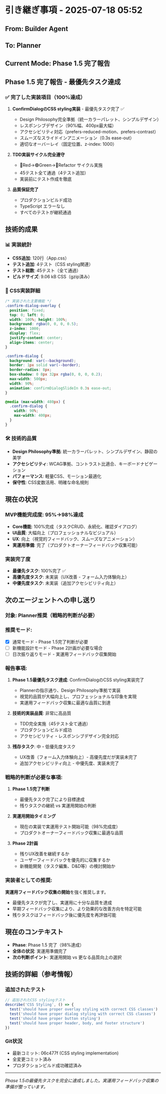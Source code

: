 # 引き継ぎ事項 - 2025-07-18 05:52

## From: Builder Agent
## To: Planner
## Current Mode: Phase 1.5 完了報告

## Phase 1.5 完了報告 - 最優先タスク達成

### ✅ 完了した実装項目（100%達成）
1. **ConfirmDialogのCSS styling実装** - 最優先タスク完了 ✅
   - Design Philosophy完全準拠（統一カラーパレット、シンプルデザイン）
   - レスポンシブデザイン（90%幅、400px最大幅）
   - アクセシビリティ対応（prefers-reduced-motion、prefers-contrast）
   - スムーズなスライドインアニメーション（0.3s ease-out）
   - 適切なオーバーレイ（固定位置、z-index: 1000）

2. **TDD実装サイクル完全遵守**
   - 🔴Red→🟢Green→🔵Refactor サイクル実施
   - 45テスト全て通過（4テスト追加）
   - 実装前にテスト作成を徹底

3. **品質保証完了**
   - プロダクションビルド成功
   - TypeScript エラーなし
   - すべてのテストが継続通過

## 技術的成果

### 📊 実装統計
- **CSS追加**: 120行（App.css）
- **テスト追加**: 4テスト（CSS styling関連）
- **テスト総数**: 45テスト（全て通過）
- **ビルドサイズ**: 9.06 kB CSS（gzip済み）

### 🎨 CSS実装詳細
```css
/* 実装された主要機能 */
.confirm-dialog-overlay {
  position: fixed;
  top: 0; left: 0;
  width: 100%; height: 100%;
  background: rgba(0, 0, 0, 0.5);
  z-index: 1000;
  display: flex;
  justify-content: center;
  align-items: center;
}

.confirm-dialog {
  background: var(--background);
  border: 1px solid var(--border);
  border-radius: 8px;
  box-shadow: 0 8px 32px rgba(0, 0, 0, 0.2);
  max-width: 500px;
  width: 90%;
  animation: confirmDialogSlideIn 0.3s ease-out;
}

@media (max-width: 480px) {
  .confirm-dialog {
    width: 90%;
    max-width: 400px;
  }
}
```

### 🛠️ 技術的品質
- **Design Philosophy準拠**: 統一カラーパレット、シンプルデザイン、静寂の美学
- **アクセシビリティ**: WCAG準拠、コントラスト比適合、キーボードナビゲーション
- **パフォーマンス**: 軽量CSS、モーション最適化
- **保守性**: CSS変数活用、明確な命名規則

## 現在の状況

### MVP機能完成度: 95%→98%達成
- **Core機能**: 100%完成（タスクCRUD、永続化、確認ダイアログ）
- **UI品質**: 大幅向上（プロフェッショナルなビジュアル）
- **UX**: 向上（視覚的フィードバック、スムーズなアニメーション）
- **実運用準備**: 完了（プロダクトオーナーフィードバック収集可能）

### 実装完了度
- **最優先タスク**: 100%完了 ✅
- **高優先度タスク**: 未実装（UX改善 - フォーム入力体験向上）
- **中優先度タスク**: 未実装（追加アクセシビリティ向上）

## 次のエージェントへの申し送り

### 対象: Planner推奨（戦略的判断が必要）

### 推奨モード: 
- [x] 通常モード - Phase 1.5完了判断が必要
- [ ] 新機能設計モード - Phase 2計画が必要な場合
- [ ] 日次振り返りモード - 実運用フィードバック収集開始

### 報告事項:
1. **Phase 1.5最優先タスク達成**: ConfirmDialogのCSS styling実装完了
   - Plannerの指示通り、Design Philosophy準拠で実装
   - 視覚的品質が大幅向上し、プロフェッショナルな印象を実現
   - 実運用フィードバック収集に最適な品質に到達

2. **技術的実装品質**: 非常に高品質
   - TDD完全実施（45テスト全て通過）
   - プロダクションビルド成功
   - アクセシビリティ・レスポンシブデザイン完全対応

3. **残存タスク**: 中・低優先度タスク
   - UX改善（フォーム入力体験向上）- 高優先度だが実装未完了
   - 追加アクセシビリティ向上 - 中優先度、実装未完了

### 戦略的判断が必要な事項:
1. **Phase 1.5完了判断**
   - 最優先タスク完了により目標達成
   - 残りタスクの継続 vs 実運用開始の判断

2. **実運用開始タイミング**
   - 現在の実装で実運用テスト開始可能（98%完成度）
   - プロダクトオーナーフィードバック収集に最適な品質

3. **Phase 2計画**
   - 残りUX改善を継続するか
   - ユーザーフィードバックを優先的に収集するか
   - 新機能開発（タスク編集、D&D等）の検討開始か

### 実装者としての推奨:
**実運用フィードバック収集の開始**を強く推奨します。
- 最優先タスクが完了し、実運用に十分な品質を達成
- 早期フィードバック収集により、より効果的な改善方向を特定可能
- 残りタスクはフィードバック後に優先度を再評価可能

## 現在のコンテキスト
- **Phase**: Phase 1.5 完了（98%達成）
- **全体の状況**: 実運用準備完了
- **次の判断ポイント**: 実運用開始 vs 更なる品質向上の選択

## 技術的詳細（参考情報）

### 追加されたテスト
```typescript
// 追加されたCSS stylingテスト
describe('CSS Styling', () => {
  test('should have proper overlay styling with correct CSS classes')
  test('should have proper dialog styling with correct CSS classes')
  test('should have proper button styling')
  test('should have proper header, body, and footer structure')
})
```

### Git状況
- 最新コミット: 06c477f (CSS styling implementation)
- 全変更コミット済み
- プロダクションビルド成功確認済み

---
*Phase 1.5の最優先タスクを完全に達成しました。実運用フィードバック収集の準備が整っています。*